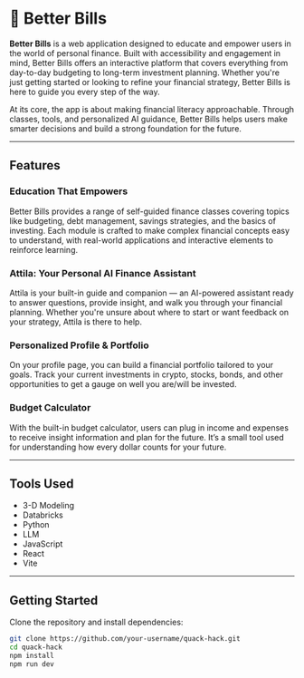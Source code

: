 # 🦆 Better Bills

**Better Bills** is a web application designed to educate and empower users in the world of personal finance. Built with accessibility and engagement in mind, Better Bills offers an interactive platform that covers everything from day-to-day budgeting to long-term investment planning. Whether you're just getting started or looking to refine your financial strategy, Better Bills is here to guide you every step of the way.

At its core, the app is about making financial literacy approachable. Through classes, tools, and personalized AI guidance, Better Bills helps users make smarter decisions and build a strong foundation for the future.

---

## Features

### Education That Empowers

Better Bills provides a range of self-guided finance classes covering topics like budgeting, debt management, savings strategies, and the basics of investing. Each module is crafted to make complex financial concepts easy to understand, with real-world applications and interactive elements to reinforce learning.

### Attila: Your Personal AI Finance Assistant

Attila is your built-in guide and companion — an AI-powered assistant ready to answer questions, provide insight, and walk you through your financial planning. Whether you're unsure about where to start or want feedback on your strategy, Attila is there to help.

### Personalized Profile & Portfolio

On your profile page, you can build a financial portfolio tailored to your goals. Track your current investments in crypto, stocks, bonds, and other opportunities to get a gauge on well you are/will be invested.

### Budget Calculator

With the built-in budget calculator, users can plug in income and expenses to receive insight information and plan for the future. It’s a small tool used for understanding how every dollar counts for your future.

---

## Tools Used

- 3-D Modeling
- Databricks
- Python
- LLM
- JavaScript
- React
- Vite

---

## Getting Started

Clone the repository and install dependencies:

```bash
git clone https://github.com/your-username/quack-hack.git
cd quack-hack
npm install
npm run dev
```

